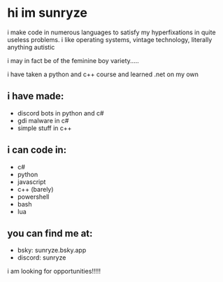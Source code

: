 # hi im sunryze

i make code in numerous languages to satisfy my hyperfixations in quite useless problems. i like operating systems, vintage technology, literally anything autistic

i may in fact be of the feminine boy variety.....

i have taken a python and c++ course and learned .net on my own

## i have made:
- discord bots in python and c#
- gdi malware in c#
- simple stuff in c++

## i can code in:
- c#
- python
- javascript
- c++ (barely)
- powershell
- bash
- lua

## you can find me at:
- bsky: sunryze.bsky.app
- discord: sunryze

i am looking for opportunities!!!!!
